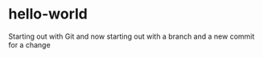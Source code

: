 # hello-world
Starting out with Git
and now starting out with a branch
and a new commit for a change
